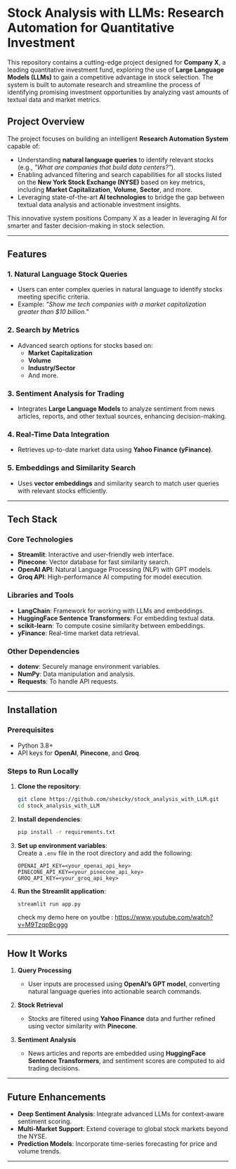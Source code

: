 
# Stock Analysis with LLMs: Research Automation for Quantitative Investment  

This repository contains a cutting-edge project designed for **Company X**, a leading quantitative investment fund, exploring the use of **Large Language Models (LLMs)** to gain a competitive advantage in stock selection. The system is built to automate research and streamline the process of identifying promising investment opportunities by analyzing vast amounts of textual data and market metrics.  

## Project Overview  

The project focuses on building an intelligent **Research Automation System** capable of:  
- Understanding **natural language queries** to identify relevant stocks (e.g., *"What are companies that build data centers?"*).  
- Enabling advanced filtering and search capabilities for all stocks listed on the **New York Stock Exchange (NYSE)** based on key metrics, including **Market Capitalization**, **Volume**, **Sector**, and more.  
- Leveraging state-of-the-art **AI technologies** to bridge the gap between textual data analysis and actionable investment insights.  

This innovative system positions Company X as a leader in leveraging AI for smarter and faster decision-making in stock selection.  

---

## Features  

### 1. **Natural Language Stock Queries**  
   - Users can enter complex queries in natural language to identify stocks meeting specific criteria.  
   - Example: *"Show me tech companies with a market capitalization greater than $10 billion."*  

### 2. **Search by Metrics**  
   - Advanced search options for stocks based on:  
     - **Market Capitalization**  
     - **Volume**  
     - **Industry/Sector**  
     - And more.  

### 3. **Sentiment Analysis for Trading**  
   - Integrates **Large Language Models** to analyze sentiment from news articles, reports, and other textual sources, enhancing decision-making.  

### 4. **Real-Time Data Integration**  
   - Retrieves up-to-date market data using **Yahoo Finance (yFinance)**.  

### 5. **Embeddings and Similarity Search**  
   - Uses **vector embeddings** and similarity search to match user queries with relevant stocks efficiently.  

---

## Tech Stack  

### Core Technologies  
- **Streamlit**: Interactive and user-friendly web interface.  
- **Pinecone**: Vector database for fast similarity search.  
- **OpenAI API**: Natural Language Processing (NLP) with GPT models.  
- **Groq API**: High-performance AI computing for model execution.  

### Libraries and Tools  
- **LangChain**: Framework for working with LLMs and embeddings.  
- **HuggingFace Sentence Transformers**: For embedding textual data.  
- **scikit-learn**: To compute cosine similarity between embeddings.  
- **yFinance**: Real-time market data retrieval.  

### Other Dependencies  
- **dotenv**: Securely manage environment variables.  
- **NumPy**: Data manipulation and analysis.  
- **Requests**: To handle API requests.  

---

## Installation  

### Prerequisites  
- Python 3.8+  
- API keys for **OpenAI**, **Pinecone**, and **Groq**.  

### Steps to Run Locally  
1. **Clone the repository**:  
   ```bash  
   git clone https://github.com/sheicky/stock_analysis_with_LLM.git  
   cd stock_analysis_with_LLM  
   ```  

2. **Install dependencies**:  
   ```bash  
   pip install -r requirements.txt  
   ```  

3. **Set up environment variables**:  
   Create a `.env` file in the root directory and add the following:  
   ```env  
   OPENAI_API_KEY=<your_openai_api_key>  
   PINECONE_API_KEY=<your_pinecone_api_key>  
   GROQ_API_KEY=<your_groq_api_key>  
   ```  

4. **Run the Streamlit application**:  
   ```bash  
   streamlit run app.py  
   ```
   check my demo here on youtbe : https://www.youtube.com/watch?v=M9TzqpBcggg

---

## How It Works  

1. **Query Processing**  
   - User inputs are processed using **OpenAI’s GPT model**, converting natural language queries into actionable search commands.  

2. **Stock Retrieval**  
   - Stocks are filtered using **Yahoo Finance** data and further refined using vector similarity with **Pinecone**.  

3. **Sentiment Analysis**  
   - News articles and reports are embedded using **HuggingFace Sentence Transformers**, and sentiment scores are computed to aid trading decisions.  

---

## Future Enhancements  

- **Deep Sentiment Analysis**: Integrate advanced LLMs for context-aware sentiment scoring.  
- **Multi-Market Support**: Extend coverage to global stock markets beyond the NYSE.  
- **Prediction Models**: Incorporate time-series forecasting for price and volume trends.  

---
